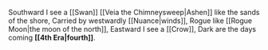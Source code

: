 

Southward I see a [[Swan]]
[[Veia the Chimneysweep|Ashen]] like the sands of the shore,
Carried by westwardly [[Nuance|winds]],
Rogue like [[Rogue Moon|the moon of the north]],
Eastward I see a [[Crow]],
Dark are the days coming **[[4th Era|fourth]]**.